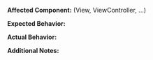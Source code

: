 **Affected Component:**
(View, ViewController, ...)

**Expected Behavior:**


**Actual Behavior:**


**Additional Notes:**
